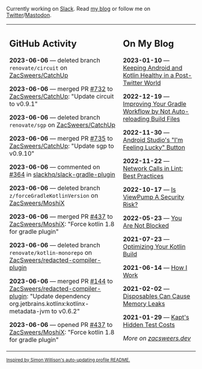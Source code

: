 Currently working on [Slack](https://slack.com/). Read [my blog](https://zacsweers.dev/) or follow me on [Twitter](https://twitter.com/ZacSweers)/[Mastodon](https://hachyderm.io/@ZacSweers).

<table><tr><td valign="top" width="60%">

## GitHub Activity
<!-- githubActivity starts -->
**2023-06-06** — deleted branch `renovate/circuit` on [ZacSweers/CatchUp](https://github.com/ZacSweers/CatchUp)

**2023-06-06** — merged PR [#732](https://github.com/ZacSweers/CatchUp/pull/732) to [ZacSweers/CatchUp](https://github.com/ZacSweers/CatchUp): "Update circuit to v0.9.1"

**2023-06-06** — deleted branch `renovate/sgp` on [ZacSweers/CatchUp](https://github.com/ZacSweers/CatchUp)

**2023-06-06** — merged PR [#735](https://github.com/ZacSweers/CatchUp/pull/735) to [ZacSweers/CatchUp](https://github.com/ZacSweers/CatchUp): "Update sgp to v0.9.10"

**2023-06-06** — commented on [#364](https://github.com/slackhq/slack-gradle-plugin/pull/364#issuecomment-1579739561) in [slackhq/slack-gradle-plugin](https://github.com/slackhq/slack-gradle-plugin)

**2023-06-06** — deleted branch `z/forceGradleKotlinVersion` on [ZacSweers/MoshiX](https://github.com/ZacSweers/MoshiX)

**2023-06-06** — merged PR [#437](https://github.com/ZacSweers/MoshiX/pull/437) to [ZacSweers/MoshiX](https://github.com/ZacSweers/MoshiX): "Force kotlin 1.8 for gradle plugin"

**2023-06-06** — deleted branch `renovate/kotlin-monorepo` on [ZacSweers/redacted-compiler-plugin](https://github.com/ZacSweers/redacted-compiler-plugin)

**2023-06-06** — merged PR [#144](https://github.com/ZacSweers/redacted-compiler-plugin/pull/144) to [ZacSweers/redacted-compiler-plugin](https://github.com/ZacSweers/redacted-compiler-plugin): "Update dependency org.jetbrains.kotlinx:kotlinx-metadata-jvm to v0.6.2"

**2023-06-06** — opened PR [#437](https://github.com/ZacSweers/MoshiX/pull/437) to [ZacSweers/MoshiX](https://github.com/ZacSweers/MoshiX): "Force kotlin 1.8 for gradle plugin"
<!-- githubActivity ends -->
</td><td valign="top" width="40%">

## On My Blog
<!-- blog starts -->
**2023-01-10** — [Keeping Android and Kotlin Healthy in a Post-Twitter World](https://www.zacsweers.dev/keeping-android-healthy/)

**2022-12-19** — [Improving Your Gradle Workflow by Not Auto-reloading Build Files](https://www.zacsweers.dev/improving-your-workflow-by-not-auto-reloading-build-files/)

**2022-11-30** — [Android Studio's "I'm Feeling Lucky" Button](https://www.zacsweers.dev/android-studios-im-feeling-lucky-button/)

**2022-11-22** — [Network Calls in Lint: Best Practices](https://www.zacsweers.dev/network-calls-in-lint-best-practices/)

**2022-10-17** — [Is ViewPump A Security Risk?](https://www.zacsweers.dev/is-viewpump-a-security-risk/)

**2022-05-23** — [You Are Not Blocked](https://www.zacsweers.dev/you-are-not-blocked/)

**2021-07-23** — [Optimizing Your Kotlin Build](https://www.zacsweers.dev/optimizing-your-kotlin-build/)

**2021-06-14** — [How I Work](https://www.zacsweers.dev/how-i-work/)

**2021-02-02** — [Disposables Can Cause Memory Leaks](https://www.zacsweers.dev/disposables-can-cause-memory-leaks/)

**2021-01-29** — [Kapt's Hidden Test Costs](https://www.zacsweers.dev/kapts-hidden-test-costs/)
<!-- blog ends -->
_More on [zacsweers.dev](https://zacsweers.dev/)_
</td></tr></table>

<sub><a href="https://simonwillison.net/2020/Jul/10/self-updating-profile-readme/">Inspired by Simon Willison's auto-updating profile README.</a></sub>
